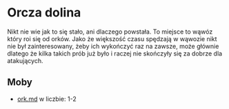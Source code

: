 # Orcza dolina

Nikt nie wie jak to się stało, ani dlaczego powstała. To miejsce to wąwóz który roi się od orków. Jako że większość czasu spędzają w wąwozie nikt nie był zainteresowany, żeby ich wykończyć raz na zawsze, może głównie dlatego że kilka takich prób już było i raczej nie skończyły się za dobrze dla atakujących.

## Moby

* [ork.md](../../moby/drugie-pietro/ork.md "mention") w liczbie: 1-2
